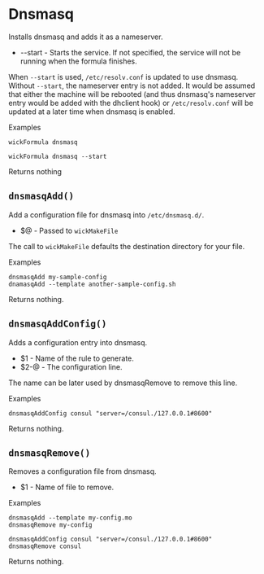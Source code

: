Dnsmasq
=======

Installs dnsmasq and adds it as a nameserver.

* --start - Starts the service.  If not specified, the service will not be running when the formula finishes.

When `--start` is used, `/etc/resolv.conf` is updated to use dnsmasq. Without `--start`, the nameserver entry is not added.  It would be assumed that either the machine will be rebooted (and thus dnsmasq's nameserver entry would be added with the dhclient hook) or `/etc/resolv.conf` will be updated at a later time when dnsmasq is enabled.

Examples

    wickFormula dnsmasq

    wickFormula dnsmasq --start

Returns nothing


`dnsmasqAdd()`
--------------

Add a configuration file for dnsmasq into `/etc/dnsmasq.d/`.

* $@ - Passed to `wickMakeFile`

The call to `wickMakeFile` defaults the destination directory for your file.

Examples

    dnsmasqAdd my-sample-config
    dnamasqAdd --template another-sample-config.sh

Returns nothing.


`dnsmasqAddConfig()`
--------------------

Adds a configuration entry into dnsmasq.

* $1   - Name of the rule to generate.
* $2-@ - The configuration line.

The name can be later used by dnsmasqRemove to remove this line.

Examples

    dnsmasqAddConfig consul "server=/consul./127.0.0.1#8600"

Returns nothing.


`dnsmasqRemove()`
-----------------

Removes a configuration file from dnsmasq.

* $1 - Name of file to remove.

Examples

    dnsmasqAdd --template my-config.mo
    dnsmasqRemove my-config

    dnsmasqAddConfig consul "server=/consul./127.0.0.1#8600"
    dnsmasqRemove consul

Returns nothing.


